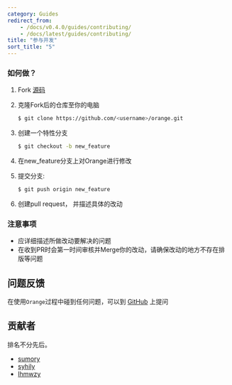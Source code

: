 ```yaml
---
category: Guides
redirect_from:
    - /docs/v0.4.0/guides/contributing/
    - /docs/latest/guides/contributing/
title: "参与开发"
sort_title: "5"
---
```



### 如何做？

1. Fork [源码](https://github.com/sumory/orange)
2. 克隆Fork后的仓库至你的电脑

    ```bash
    $ git clone https://github.com/<username>/orange.git
    ```

3. 创建一个特性分支

    ```bash
    $ git checkout -b new_feature
    ```

4. 在new_feature分支上对Orange进行修改
5. 提交分支:

    ```bash
    $ git push origin new_feature
    ```
6. 创建pull request， 并描述具体的改动


### 注意事项

- 应详细描述所做改动要解决的问题
- 在收到PR时会第一时间审核并Merge你的改动，请确保改动的地方不存在排版等问题


## 问题反馈

在使用`Orange`过程中碰到任何问题，可以到 [GitHub](https://github.com/sumory/orange/issues) 上提问



## 贡献者

排名不分先后。

- [sumory](https://github.com/sumory)
- [syhily](https://github.com/syhily)
- [lhmwzy](https://github.com/lhmwzy)
